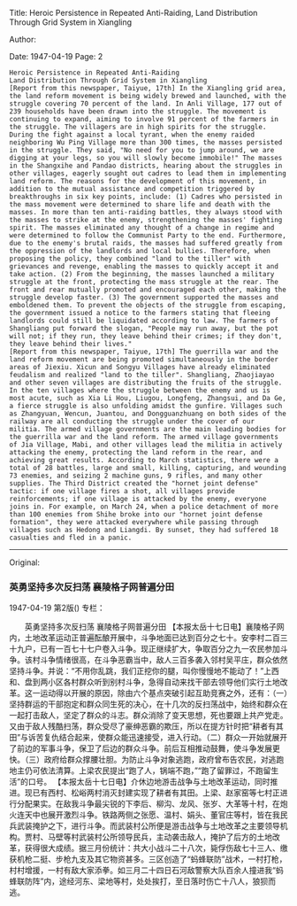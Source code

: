 Title: Heroic Persistence in Repeated Anti-Raiding, Land Distribution Through Grid System in Xiangling

Author:

Date: 1947-04-19
Page: 2

    Heroic Persistence in Repeated Anti-Raiding
    Land Distribution Through Grid System in Xiangling
    [Report from this newspaper, Taiyue, 17th] In the Xiangling grid area, the land reform movement is being widely brewed and launched, with the struggle covering 70 percent of the land. In Anli Village, 177 out of 239 households have been drawn into the struggle. The movement is continuing to expand, aiming to involve 91 percent of the farmers in the struggle. The villagers are in high spirits for the struggle. During the fight against a local tyrant, when the enemy raided neighboring Wu Ping Village more than 300 times, the masses persisted in the struggle. They said, "No need for you to jump around, we are digging at your legs, so you will slowly become immobile!" The masses in the Shangxihe and Pandao districts, hearing about the struggles in other villages, eagerly sought out cadres to lead them in implementing land reform. The reasons for the development of this movement, in addition to the mutual assistance and competition triggered by breakthroughs in six key points, include: (1) Cadres who persisted in the mass movement were determined to share life and death with the masses. In more than ten anti-raiding battles, they always stood with the masses to strike at the enemy, strengthening the masses' fighting spirit. The masses eliminated any thought of a change in regime and were determined to follow the Communist Party to the end. Furthermore, due to the enemy's brutal raids, the masses had suffered greatly from the oppression of the landlords and local bullies. Therefore, when proposing the policy, they combined "land to the tiller" with grievances and revenge, enabling the masses to quickly accept it and take action. (2) From the beginning, the masses launched a military struggle at the front, protecting the mass struggle at the rear. The front and rear mutually promoted and encouraged each other, making the struggle develop faster. (3) The government supported the masses and emboldened them. To prevent the objects of the struggle from escaping, the government issued a notice to the farmers stating that fleeing landlords could still be liquidated according to law. The farmers of Shangliang put forward the slogan, "People may run away, but the pot will not; if they run, they leave behind their crimes; if they don't, they leave behind their lives."
    [Report from this newspaper, Taiyue, 17th] The guerrilla war and the land reform movement are being promoted simultaneously in the border areas of Jiexiu. Xicun and Songyu Villages have already eliminated feudalism and realized "land to the tiller". Shangliang, Zhaojiayao and other seven villages are distributing the fruits of the struggle. In the ten villages where the struggle between the enemy and us is most acute, such as Xia Li Hou, Liugou, Longfeng, Zhangsui, and Da Ge, a fierce struggle is also unfolding amidst the gunfire. Villages such as Zhangyuan, Wencun, Juantou, and Dongguanzhuang on both sides of the railway are all conducting the struggle under the cover of our militia. The armed village governments are the main leading bodies for the guerrilla war and the land reform. The armed village governments of Jia Village, Mabi, and other villages lead the militia in actively attacking the enemy, protecting the land reform in the rear, and achieving great results. According to March statistics, there were a total of 28 battles, large and small, killing, capturing, and wounding 73 enemies, and seizing 2 machine guns, 9 rifles, and many other supplies. The Third District created the "hornet joint defense" tactic: if one village fires a shot, all villages provide reinforcements; if one village is attacked by the enemy, everyone joins in. For example, on March 24, when a police detachment of more than 100 enemies from Shihe broke into our "hornet joint defense formation", they were attacked everywhere while passing through villages such as Hedong and Liangdi. By sunset, they had suffered 18 casualties and fled in a panic.



<hr /> 

Original: 


### 英勇坚持多次反扫荡  襄陵格子网普遍分田

1947-04-19
第2版()
专栏：

　　英勇坚持多次反扫荡
    襄陵格子网普遍分田
    【本报太岳十七日电】襄陵格子网内，土地改革运动正普遍酝酿开展中，斗争地面已达到百分之七十。安李村二百三十九户，已有一百七十七户卷入斗争。现正继续扩大，争取百分之九一农民参加斗争。该村斗争情绪很高，在斗争恶霸当中，敌人三百多袭入邻村吴平庄，群众依然坚持斗争。并说：“不用你乱跳，我们正挖你的腿，叫你慢慢地不能动了！”上西和、盘到两小区各村群众听到别村斗争，急得自动来找干部去领导他们实行土地改革。这一运动得以开展的原因，除由六个基点突破引起互助竞赛之外，还有：（一）坚持群运的干部抱定和群众同生死的决心，在十几次的反扫荡战中，始终和群众在一起打击敌人，坚定了群众的斗志。群众消除了变天思想，死也要跟上共产党走。又由于敌人残酷扫荡，群众受尽了豪绅恶霸的欺压，所以在提方针时把“耕者有其田”与诉苦复仇结合起来，使群众能迅速接受，进入行动。（二）群众一开始就展开了前边的军事斗争，保卫了后边的群众斗争。前后互相推动鼓舞，使斗争发展更快。（三）政府给群众撑腰壮胆。为防止斗争对象逃跑，政府曾布告农民，对逃跑地主仍可依法清算。上梁农民提出“跑了人，锅端不跑，”“跑了留罪过，不跑留生活”的口号。
    【本报太岳十七日电】介休边地游击战争与土地改革运动，同时推进。现已有西村、松峪两村消灭封建实现了耕者有其田。上梁、赵家窑等七村正进行分配果实。在敌我斗争最尖锐的下李后、柳沟、龙风、张岁、大革等十村，在炮火连天中也展开激烈斗争。铁路两侧之张愿、温村、娟头、董官庄等村，皆在我民兵武装掩护之下，进行斗争。而武装村公所便是游击战争与土地改革之主要领导机构。贾村、马壁等村武装村公所领导民兵，主动袭击敌人，掩护了后方的土地改革，获得很大成绩。据三月份统计：共大小战斗二十八次，毙俘伤敌七十三人、缴获机枪二挺、步枪九支及其它物资甚多。三区创造了“蚂蜂联防”战术，一村打枪，村村增援，一村有敌大家添拳。如三月二十四日石河敌警察大队百余人撞进我“蚂蜂联防阵”内，途经河东、梁地等村，处处挨打，至日落时伤亡十八人，狼狈而逃。
